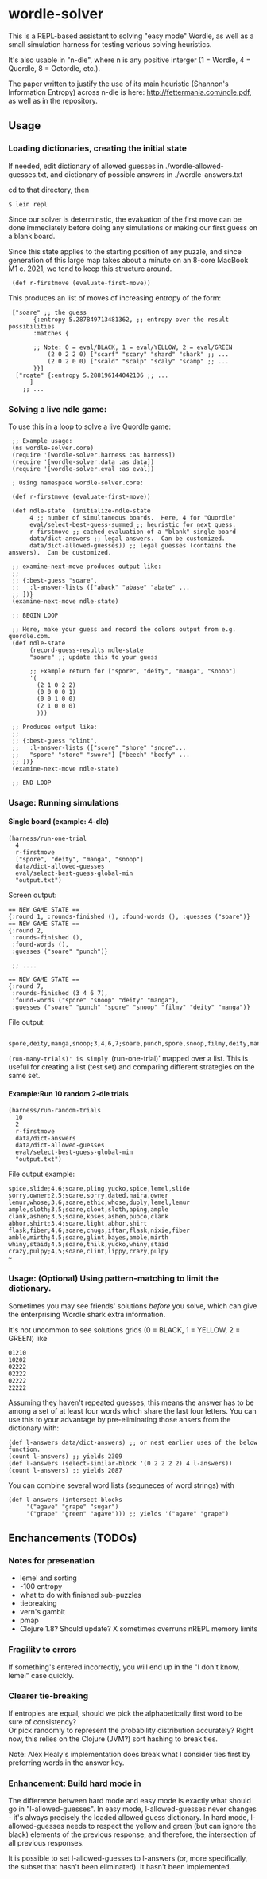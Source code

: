 # wordle-solver

This is a REPL-based assistant to solving "easy mode" Wordle,
as well as a small simulation harness for testing various solving heuristics.

It's also usable in "n-dle", where n is any positive interger
(1 = Wordle, 4 = Quordle, 8 = Octordle, etc.).

The paper written to justify the use of its main heuristic (Shannon's Information Entropy)
across n-dle is here: http://fettermania.com/ndle.pdf, as well as in the repository.


## Usage

### Loading dictionaries, creating the initial state

If needed, edit dictionary of allowed guesses in ./wordle-allowed-guesses.txt, and 
   dictionary of possible answers in ./wordle-answers.txt

cd to that directory, then 

    $ lein repl

Since our solver is determinstic, the evaluation of the first move can be done immediately before 
doing any simulations or making our first guess on a blank board.

Since this state applies to the starting position of any puzzle, and since
generation of this large map takes about a minute on an 8-core MacBook M1 c. 2021,
we tend to keep this structure around.

     (def r-firstmove (evaluate-first-move))

This produces an list of moves of increasing entropy of the form:

     ["soare" ;; the guess
     	   {:entropy 5.287849713481362, ;; entropy over the result possibilities
     	   :matches {

	       ;; Note: 0 = eval/BLACK, 1 = eval/YELLOW, 2 = eval/GREEN
     	       (2 0 2 2 0) ["scarf" "scary" "shard" "shark" ;; ...
     	       (2 0 2 0 0) ["scald" "scalp" "scaly" "scamp" ;; ...
           }}]
      ["roate" {:entropy 5.288196144042106 ;; ...
     	  ]
        ;; ...
     	   

### Solving a live ndle game:

To use this in a loop to solve a live Quordle game:

     ;; Example usage:
     (ns wordle-solver.core)
     (require '[wordle-solver.harness :as harness])
     (require '[wordle-solver.data :as data])
     (require '[wordle-solver.eval :as eval])
     
     ; Using namespace wordle-solver.core:
     
     (def r-firstmove (evaluate-first-move))
     
     (def ndle-state  (initialize-ndle-state
          4 ;; number of simultaneous boards.  Here, 4 for "Quordle"
          eval/select-best-guess-summed ;; heuristic for next guess.
          r-firstmove ;; cached evaluation of a "blank" single board
          data/dict-answers ;; legal answers.  Can be customized.
          data/dict-allowed-guesses)) ;; legal guesses (contains the answers).  Can be customized.
          
     ;; examine-next-move produces output like:
     ;; 
     ;; {:best-guess "soare",
     ;;   :l-answer-lists (["aback" "abase" "abate" ...
     ;; ])}
     (examine-next-move ndle-state)
     
     ;; BEGIN LOOP

     ;; Here, make your guess and record the colors output from e.g. quordle.com.
     (def ndle-state
          (record-guess-results ndle-state
          "soare" ;; update this to your guess
     
          ;; Example return for ["spore", "deity", "manga", "snoop"]
          '(
            (2 1 0 2 2)
            (0 0 0 0 1)
            (0 0 1 0 0)
            (2 1 0 0 0)
            )))
     
     ;; Produces output like:
     ;; 
     ;; {:best-guess "clint",
     ;;   :l-answer-lists (["score" "shore" "snore"...
     ;;   "spore" "store" "swore"] ["beech" "beefy" ...
     ;; ])}
     (examine-next-move ndle-state)

     ;; END LOOP


### Usage: Running simulations

#### Single board (example: 4-dle)

    (harness/run-one-trial
      4
      r-firstmove
      ["spore", "deity", "manga", "snoop"]
      data/dict-allowed-guesses
      eval/select-best-guess-global-min
      "output.txt")

Screen output:

    == NEW GAME STATE ==
    {:round 1, :rounds-finished (), :found-words (), :guesses ("soare")}
    == NEW GAME STATE ==
    {:round 2,
     :rounds-finished (),
     :found-words (),
     :guesses ("soare" "punch")}

     ;; ....
     
    == NEW GAME STATE ==
    {:round 7,
     :rounds-finished (3 4 6 7),
     :found-words ("spore" "snoop" "deity" "manga"),
     :guesses ("soare" "punch" "spore" "snoop" "filmy" "deity" "manga")}


File output:

     spore,deity,manga,snoop;3,4,6,7;soare,punch,spore,snoop,filmy,deity,manga

`(run-many-trials)' is simply `(run-one-trial)' mapped over a list.  This is useful for creating a list (test set) and comparing different strategies on the same set.

#### Example:Run 10 random 2-dle trials
    (harness/run-random-trials
      10
      2
      r-firstmove
      data/dict-answers
      data/dict-allowed-guesses
      eval/select-best-guess-global-min
      "output.txt")

	 
File output example:

    spice,slide;4,6;soare,pling,yucko,spice,lemel,slide
    sorry,owner;2,5;soare,sorry,dated,naira,owner
    lemur,whose;3,6;soare,ethic,whose,duply,lemel,lemur
    ample,sloth;3,5;soare,cloot,sloth,aping,ample
    clank,ashen;3,5;soare,koses,ashen,pubco,clank
    abhor,shirt;3,4;soare,light,abhor,shirt
    flask,fiber;4,6;soare,chugs,iftar,flask,nixie,fiber
    amble,mirth;4,5;soare,glint,bayes,amble,mirth
    whiny,staid;4,5;soare,thilk,yucko,whiny,staid
    crazy,pulpy;4,5;soare,clint,lippy,crazy,pulpy
    ~                                               

### Usage: (Optional) Using pattern-matching to limit the dictionary.

Sometimes you may see friends' solutions *before* you solve,
which can give the enterprising Wordle shark extra information.

It's not uncommon to see solutions grids (0 = BLACK, 1 = YELLOW, 2 = GREEN) like 

    01210
    10202
    02222
    02222
    02222
    22222

Assuming they haven't repeated guesses, this means the answer has to be among a set of at least four words which share the last four letters.
You can use this to your advantage by pre-eliminating those ansers from the dictionary with:

	(def l-answers data/dict-answers) ;; or nest earlier uses of the below function.
	(count l-answers) ;; yields 2309
	(def l-answers (select-similar-block '(0 2 2 2 2) 4 l-answers))
	(count l-answers) ;; yields 2087

You can combine several word lists (sequneces of word strings) with

	(def l-answers (intersect-blocks
	     '("agave" "grape" "sugar")
	     '("grape" "green" "agave"))) ;; yields '("agave" "grape")

## Enchancements (TODOs)

### Notes for presenation

- lemel and sorting
- -100 entropy
- what to do with finished sub-puzzles
- tiebreaking
- vern's gambit
- pmap
- Clojure 1.8?  Should update?
X sometimes overruns nREPL memory limits
 
### Fragility to errors

If something's entered incorrectly, you will end up in the "I don't know, lemel" case quickly.

### Clearer tie-breaking

If entropies are equal, should we pick the alphabetically first word to be sure of consistency?  
Or pick randomly to represent the probability distribution accurately?
Right now, this relies on the Clojure (JVM?) sort hashing to break ties.

Note: Alex Healy's implementation does break what I consider ties first by preferring words in the answer key.

### Enhancement: Build hard mode in

The difference between hard mode and easy mode is exactly what should go in "l-allowed-guesses".
In easy mode, l-allowed-guesses never changes - it's always precisely the loaded allowed guess dictionary.
In hard mode, l-allowed-guesses needs to respect the yellow and green (but can ignore the black) elements of the previous response, and therefore, the intersection of all previous responses.  

It is possible to set l-allowed-guesses to l-answers (or, more specifically, the subset that hasn't been eliminated).  It hasn't been implemented.


